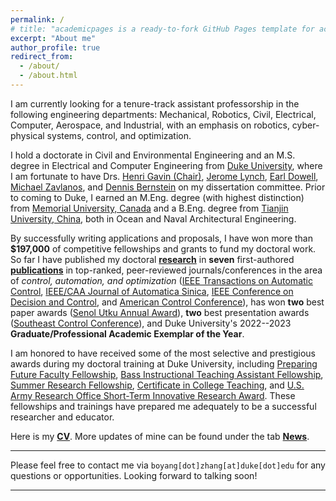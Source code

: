 ```yaml
---
permalink: /
# title: "academicpages is a ready-to-fork GitHub Pages template for academic personal websites"
excerpt: "About me"
author_profile: true
redirect_from: 
  - /about/
  - /about.html
---
```


I am currently looking for a tenure-track assistant professorship in the following engineering departments: Mechanical, Robotics, Civil, Electrical, Computer, Aerospace, and Industrial, with an emphasis on robotics, cyber-physical systems, control, and optimization. 

I hold a doctorate in Civil and Environmental Engineering and an M.S. degree in Electrical and Computer Engineering from [Duke University](https://duke.edu/), where I am fortunate to have Drs. [Henri Gavin (Chair)](https://cee.duke.edu/faculty/henri-gavin), [Jerome Lynch](https://cee.duke.edu/faculty/jerome-lynch), [Earl Dowell](https://mems.duke.edu/faculty/earl-dowell), [Michael Zavlanos](https://mems.duke.edu/faculty/michael-zavlanos), and [Dennis Bernstein](https://aero.engin.umich.edu/people/bernstein-dennis/) on my dissertation committee. Prior to coming to Duke, I earned an M.Eng. degree (with highest distinction) from [Memorial University, Canada](https://www.mun.ca/) and a B.Eng. degree from [Tianjin University, China](https://www.tju.edu.cn/), both in Ocean and Naval Architectural Engineering.

By successfully writing applications and proposals, I have won more than **$197,000** of competitive fellowships and grants to fund my doctoral work. So far I have published my doctoral [**research**](https://boyangzhangphd.github.io/research) in **seven** first-authored [**publications**](https://boyangzhangphd.github.io/publications) in top-ranked, peer-reviewed journals/conferences in the area of _control, automation, and optimization_ ([IEEE Transactions on Automatic Control](https://ieeexplore.ieee.org/document/9354990), [IEEE/CAA Journal of Automatica Sinica](https://ieeexplore.ieee.org/document/9763476), [IEEE Conference on Decision and Control](https://ieeexplore.ieee.org/document/9683102), and [American Control Conference](https://ieeexplore.ieee.org/document/9867205)), has won **two** best paper awards ([Senol Utku Annual Award](https://cee.duke.edu/about/awards-honors/senol-utku-award)), **two** best presentation awards ([Southeast Control Conference](https://secc.mae.ufl.edu/2023/03/16/best-presentation-award/)), and Duke University's 2022--2023 **Graduate/Professional Academic Exemplar of the Year**. 

I am honored to have received some of the most selective and prestigious awards during my doctoral training at Duke University, including [Preparing Future Faculty Fellowship](https://gradschool.duke.edu/professional-development/programs/preparing-future-faculty/), [Bass Instructional Teaching Assistant Fellowship](https://gradschool.duke.edu/professional-development/programs/bass-instructional-fellowships/), [Summer Research Fellowship](https://gradschool.duke.edu/financial-support/find-funding/summer-research-fellowship-students-physical-sciences-and-engineering-third-year-phd-students-and/), [Certificate in College Teaching](https://gradschool.duke.edu/professional-development/programs/certificate-college-teaching/), and [U.S. Army Research Office Short-Term Innovative Research Award](https://www.arl.army.mil/collaborate-with-us/opportunity/arl-baa/). These fellowships and trainings have prepared me adequately to be a successful researcher and educator. 

Here is my **[CV](https://boyangzhangphd.github.io/cv)**. More updates of mine can be found under the tab **[News](https://boyangzhangphd.github.io/news)**. 

---

Please feel free to contact me via <code class="language-plaintext highlighter-rouge">boyang[dot]zhang[at]duke[dot]edu</code> for any questions or opportunities. 
Looking forward to talking soon! 

--- 

 
<!---
(e.g., [Bass Instructional Teaching Assistant Fellowship](https://gradschool.duke.edu/professional-development/programs/bass-instructional-fellowships/bass-instructional-teaching/), [Summer Research Fellowship](https://gradschool.duke.edu/financial-support/find-funding/summer-research-fellowship-students-physical-sciences-and-engineering-third-year-phd-students-and/), [IEEE Conference on Decision and Control Student Travel Award](https://ieeecss.org/activities/student-travel-support), and [U.S. Army Research Office Short-Term Innovative Research Award](https://www.arl.army.mil/collaborate-with-us/opportunity/arl-baa/))

It is a free service in which websites are built and hosted from code and data stored in a GitHub repository, automatically updating when a new commit is made to the respository. This template was forked from the [Minimal Mistakes Jekyll Theme](https://mmistakes.github.io/minimal-mistakes/) created by Michael Rose, and then extended to support the kinds of content that academics have: publications, talks, teaching, a portfolio, blog posts, and a dynamically-generated CV. You can fork [this repository](https://github.com/academicpages/academicpages.github.io) right now, modify the configuration and markdown files, add your own PDFs and other content, and have your own site for free, with no ads! An older version of this template powers my own personal website at [stuartgeiger.com](http://stuartgeiger.com), which uses [this Github repository](https://github.com/staeiou/staeiou.github.io).

A data-driven personal website
======
Like many other Jekyll-based GitHub Pages templates, academicpages makes you separate the website's content from its form. The content & metadata of your website are in structured markdown files, while various other files constitute the theme, specifying how to transform that content & metadata into HTML pages. You keep these various markdown (.md), YAML (.yml), HTML, and CSS files in a public GitHub repository. Each time you commit and push an update to the repository, the [GitHub pages](https://pages.github.com/) service creates static HTML pages based on these files, which are hosted on GitHub's servers free of charge.

Many of the features of dynamic content management systems (like Wordpress) can be achieved in this fashion, using a fraction of the computational resources and with far less vulnerability to hacking and DDoSing. You can also modify the theme to your heart's content without touching the content of your site. If you get to a point where you've broken something in Jekyll/HTML/CSS beyond repair, your markdown files describing your talks, publications, etc. are safe. You can rollback the changes or even delete the repository and start over -- just be sure to save the markdown files! Finally, you can also write scripts that process the structured data on the site, such as [this one](https://github.com/academicpages/academicpages.github.io/blob/master/talkmap.ipynb) that analyzes metadata in pages about talks to display [a map of every location you've given a talk](https://academicpages.github.io/talkmap.html).

Getting started
======
1. Register a GitHub account if you don't have one and confirm your e-mail (required!)
1. Fork [this repository](https://github.com/academicpages/academicpages.github.io) by clicking the "fork" button in the top right. 
1. Go to the repository's settings (rightmost item in the tabs that start with "Code", should be below "Unwatch"). Rename the repository "[your GitHub username].github.io", which will also be your website's URL.
1. Set site-wide configuration and create content & metadata (see below -- also see [this set of diffs](http://archive.is/3TPas) showing what files were changed to set up [an example site](https://getorg-testacct.github.io) for a user with the username "getorg-testacct")
1. Upload any files (like PDFs, .zip files, etc.) to the files/ directory. They will appear at https://[your GitHub username].github.io/files/example.pdf.  
1. Check status by going to the repository settings, in the "GitHub pages" section

Site-wide configuration
------
The main configuration file for the site is in the base directory in [_config.yml](https://github.com/academicpages/academicpages.github.io/blob/master/_config.yml), which defines the content in the sidebars and other site-wide features. You will need to replace the default variables with ones about yourself and your site's github repository. The configuration file for the top menu is in [_data/navigation.yml](https://github.com/academicpages/academicpages.github.io/blob/master/_data/navigation.yml). For example, if you don't have a portfolio or blog posts, you can remove those items from that navigation.yml file to remove them from the header. 

Create content & metadata
------
For site content, there is one markdown file for each type of content, which are stored in directories like _publications, _talks, _posts, _teaching, or _pages. For example, each talk is a markdown file in the [_talks directory](https://github.com/academicpages/academicpages.github.io/tree/master/_talks). At the top of each markdown file is structured data in YAML about the talk, which the theme will parse to do lots of cool stuff. The same structured data about a talk is used to generate the list of talks on the [Talks page](https://academicpages.github.io/talks), each [individual page](https://academicpages.github.io/talks/2012-03-01-talk-1) for specific talks, the talks section for the [CV page](https://academicpages.github.io/cv), and the [map of places you've given a talk](https://academicpages.github.io/talkmap.html) (if you run this [python file](https://github.com/academicpages/academicpages.github.io/blob/master/talkmap.py) or [Jupyter notebook](https://github.com/academicpages/academicpages.github.io/blob/master/talkmap.ipynb), which creates the HTML for the map based on the contents of the _talks directory).

**Markdown generator**

I have also created [a set of Jupyter notebooks](https://github.com/academicpages/academicpages.github.io/tree/master/markdown_generator
) that converts a CSV containing structured data about talks or presentations into individual markdown files that will be properly formatted for the academicpages template. The sample CSVs in that directory are the ones I used to create my own personal website at stuartgeiger.com. My usual workflow is that I keep a spreadsheet of my publications and talks, then run the code in these notebooks to generate the markdown files, then commit and push them to the GitHub repository.

How to edit your site's GitHub repository
------
Many people use a git client to create files on their local computer and then push them to GitHub's servers. If you are not familiar with git, you can directly edit these configuration and markdown files directly in the github.com interface. Navigate to a file (like [this one](https://github.com/academicpages/academicpages.github.io/blob/master/_talks/2012-03-01-talk-1.md) and click the pencil icon in the top right of the content preview (to the right of the "Raw | Blame | History" buttons). You can delete a file by clicking the trashcan icon to the right of the pencil icon. You can also create new files or upload files by navigating to a directory and clicking the "Create new file" or "Upload files" buttons. 

Example: editing a markdown file for a talk
![Editing a markdown file for a talk](/images/editing-talk.png)

For more info
------
More info about configuring academicpages can be found in [the guide](https://academicpages.github.io/markdown/). The [guides for the Minimal Mistakes theme](https://mmistakes.github.io/minimal-mistakes/docs/configuration/) (which this theme was forked from) might also be helpful.
--> 

